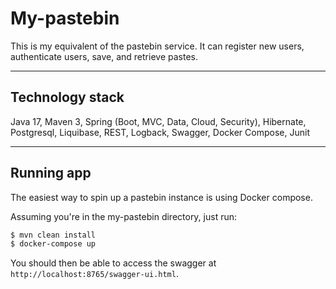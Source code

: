 # My-pastebin
This is my equivalent of the pastebin service. It can register new users, authenticate users, save, and retrieve pastes.

***
## Technology stack
Java 17, Maven 3, Spring (Boot, MVC, Data, Cloud, Security),
Hibernate, Postgresql, Liquibase, REST, Logback, Swagger, Docker Compose, Junit

***

## Running app

The easiest way to spin up a pastebin instance is using Docker compose.

Assuming you're in the my-pastebin directory, just run:
```bash
$ mvn clean install
$ docker-compose up
```

You should then be able to access the swagger at `http://localhost:8765/swagger-ui.html`.
